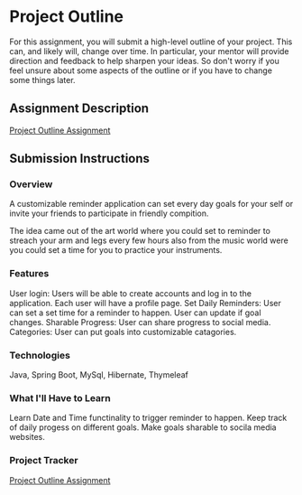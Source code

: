 # Project Outline

For this assignment, you will submit a high-level outline of your project. This can, and likely will, change over time. In particular, your mentor will provide direction and feedback to help sharpen your ideas. So don't worry if you feel unsure about some aspects of the outline or if you have to change some things later.

## Assignment Description

[Project Outline Assignment](https://education.launchcode.org/liftoff/modules/assignments/project-outline)

## Submission Instructions

### Overview

A customizable reminder application can set every day goals for your self or invite your friends to participate in friendly compition.

The idea came out of the art world where you could set to reminder to streach your arm and legs every few hours also from the music world were you could set a time for you to practice your instruments.

### Features

User login: Users will be able to create accounts and log in to the application. Each user will have a profile page.
Set Daily Reminders: User can set a set time for a reminder to happen. User can update if goal changes.
Sharable Progress: User can share progress to social media.
Categories: User can put goals into customizable catagories.

### Technologies

Java, Spring Boot, MySql, Hibernate, Thymeleaf

### What I'll Have to Learn

Learn Date and Time functinality to trigger reminder to happen.
Keep track of daily progess on different goals.
Make goals sharable to socila media websites.

### Project Tracker

[Project Outline Assignment](https://trello.com/b/duvHcEzP/lift-off)
